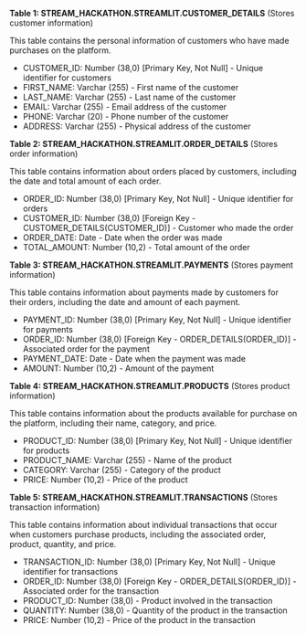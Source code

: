 **Table 1: STREAM_HACKATHON.STREAMLIT.CUSTOMER_DETAILS** (Stores customer information)

This table contains the personal information of customers who have made purchases on the platform.

- CUSTOMER_ID: Number (38,0) [Primary Key, Not Null] - Unique identifier for customers
- FIRST_NAME: Varchar (255) - First name of the customer
- LAST_NAME: Varchar (255) - Last name of the customer
- EMAIL: Varchar (255) - Email address of the customer
- PHONE: Varchar (20) - Phone number of the customer
- ADDRESS: Varchar (255) - Physical address of the customer

**Table 2: STREAM_HACKATHON.STREAMLIT.ORDER_DETAILS** (Stores order information)

This table contains information about orders placed by customers, including the date and total amount of each order.

- ORDER_ID: Number (38,0) [Primary Key, Not Null] - Unique identifier for orders
- CUSTOMER_ID: Number (38,0) [Foreign Key - CUSTOMER_DETAILS(CUSTOMER_ID)] - Customer who made the order
- ORDER_DATE: Date - Date when the order was made
- TOTAL_AMOUNT: Number (10,2) - Total amount of the order

**Table 3: STREAM_HACKATHON.STREAMLIT.PAYMENTS** (Stores payment information)

This table contains information about payments made by customers for their orders, including the date and amount of each payment.

- PAYMENT_ID: Number (38,0) [Primary Key, Not Null] - Unique identifier for payments
- ORDER_ID: Number (38,0) [Foreign Key - ORDER_DETAILS(ORDER_ID)] - Associated order for the payment
- PAYMENT_DATE: Date - Date when the payment was made
- AMOUNT: Number (10,2) - Amount of the payment

**Table 4: STREAM_HACKATHON.STREAMLIT.PRODUCTS** (Stores product information)

This table contains information about the products available for purchase on the platform, including their name, category, and price.

- PRODUCT_ID: Number (38,0) [Primary Key, Not Null] - Unique identifier for products
- PRODUCT_NAME: Varchar (255) - Name of the product
- CATEGORY: Varchar (255) - Category of the product
- PRICE: Number (10,2) - Price of the product

**Table 5: STREAM_HACKATHON.STREAMLIT.TRANSACTIONS** (Stores transaction information)

This table contains information about individual transactions that occur when customers purchase products, including the associated order, product, quantity, and price.

- TRANSACTION_ID: Number (38,0) [Primary Key, Not Null] - Unique identifier for transactions
- ORDER_ID: Number (38,0) [Foreign Key - ORDER_DETAILS(ORDER_ID)] - Associated order for the transaction
- PRODUCT_ID: Number (38,0) - Product involved in the transaction
- QUANTITY: Number (38,0) - Quantity of the product in the transaction
- PRICE: Number (10,2) - Price of the product in the transaction
